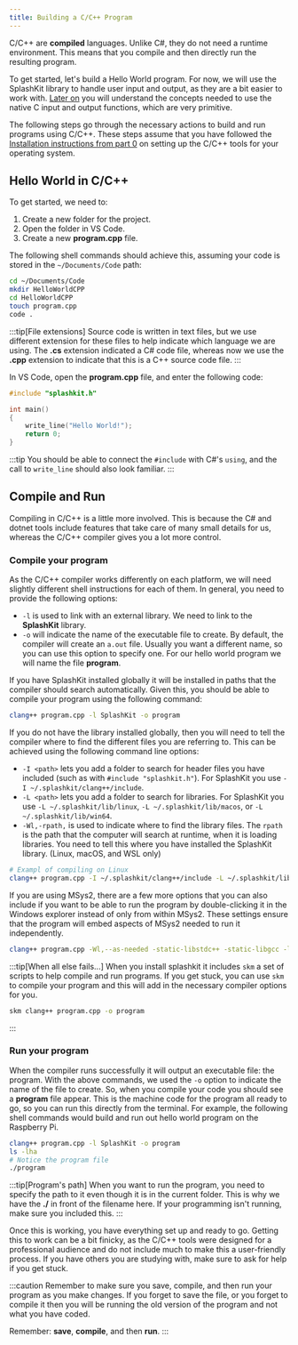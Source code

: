 ```yaml
---
title: Building a C/C++ Program
---
```


C/C++ are **compiled** languages. Unlike C#, they do not need a runtime environment. This means that you compile and then directly run the resulting program.

To get started, let's build a Hello World program.
For now, we will use the SplashKit library to handle user input and output, as they are a bit easier to work with.
[Later on](../../../9-low-level-programming/0-overview) you will understand the concepts needed to use the native C input and output functions, which are very primitive.

The following steps go through the necessary actions to build and run programs using C/C++.
These steps assume that you have followed the [Installation instructions from part 0](../../../../part-0-getting-started/2-computer-use/0-installation/0-overview) on setting up the C/C++ tools for your operating system.

## Hello World in C/C++

To get started, we need to:

1. Create a new folder for the project.
2. Open the folder in VS Code.
3. Create a new **program.cpp** file.

The following shell commands should achieve this, assuming your code is stored in the `~/Documents/Code` path:

```zsh
cd ~/Documents/Code
mkdir HelloWorldCPP
cd HelloWorldCPP
touch program.cpp
code .
```

:::tip[File extensions]
Source code is written in text files, but we use different extension for these files to help indicate which language we are using. The **.cs** extension indicated a C# code file, whereas now we use the **.cpp** extension to indicate that this is a C++ source code file.
:::

In VS Code, open the **program.cpp** file, and enter the following code:

```cpp
#include "splashkit.h"

int main()
{
    write_line("Hello World!");
    return 0;
}
```

:::tip
You should be able to connect the `#include` with C#'s `using`, and the call to `write_line` should also look familiar.
:::

## Compile and Run

Compiling in C/C++ is a little more involved. This is because the C# and dotnet tools include features that take care of many small details for us, whereas the C/C++ compiler gives you a lot more control.

### Compile your program

As the C/C++ compiler works differently on each platform, we will need slightly different shell instructions for each of them. In general, you need to provide the following options:

- `-l` is used to link with an external library. We need to link to the **SplashKit** library.
- `-o` will indicate the name of the executable file to create. By default, the compiler will create an `a.out` file. Usually you want a different name, so you can use this option to specify one. For our hello world program we will name the file **program**.

If you have SplashKit installed globally it will be installed in paths that the compiler should search automatically. Given this, you should be able to compile your program using the following command:

```zsh
clang++ program.cpp -l SplashKit -o program
```

If you do not have the library installed globally, then you will need to tell the compiler where to find the different files you are referring to. This can be achieved using the following command line options: 

- `-I <path>` lets you add a folder to search for header files you have included (such as with `#include "splashkit.h"`). For SplashKit you use `-I ~/.splashkit/clang++/include`.
- `-L <path>` lets you add a folder to search for libraries. For SplashKit you use `-L ~/.splashkit/lib/linux`, `-L ~/.splashkit/lib/macos`, or `-L ~/.splashkit/lib/win64`.
- `-Wl,-rpath,` is used to indicate where to find the library files. The `rpath` is the path that the computer will search at runtime, when it is loading libraries. You need to tell this where you have installed the SplashKit library. (Linux, macOS, and WSL only)

```zsh
# Exampl of compiling on Linux
clang++ program.cpp -I ~/.splashkit/clang++/include -L ~/.splashkit/lib/linux -l SplashKit -Wl,-rpath,~/.splashkit/lib/linux -o program
```

If you are using MSys2, there are a few more options that you can also include if you want to be able to run the program by double-clicking it in the Windows explorer instead of only from within MSys2. These settings ensure that the program will embed aspects of MSys2 needed to run it independently.

```zsh
clang++ program.cpp -Wl,--as-needed -static-libstdc++ -static-libgcc -lSplashKit -Wl,-Bstatic -lstdc++ -lpthread -o program
```

:::tip[When all else fails...]
When you install splashkit it includes `skm` a set of scripts to help compile and run programs. If you get stuck, you can use `skm` to compile your program and this will add in the necessary compiler options for you.

```zsh
skm clang++ program.cpp -o program
```

:::

### Run your program

When the compiler runs successfully it will output an executable file: the program. With the above commands, we used the `-o` option to indicate the name of the file to create. So, when you compile your code you should see a **program** file appear. This is the machine code for the program all ready to go, so you can run this directly from the terminal. For example, the following shell commands would build and run out hello world program on the Raspberry Pi.

```zsh
clang++ program.cpp -l SplashKit -o program
ls -lha
# Notice the program file
./program
```

:::tip[Program's path]
When you want to run the program, you need to specify the path to it even though it is in the current folder. This is why we have the **./** in front of the filename here. If your programming isn't running, make sure you included this.
:::

Once this is working, you have everything set up and ready to go. Getting this to work can be a bit finicky, as the C/C++ tools were designed for a professional audience and do not include much to make this a user-friendly process. If you have others you are studying with, make sure to ask for help if you get stuck.

:::caution
Remember to make sure you save, compile, and then run your program as you make changes. If you forget to save the file, or you forget to compile it then you will be running the old version of the program and not what you have coded.

Remember: **save**, **compile**, and then **run**.
:::
